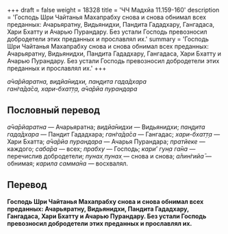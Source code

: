 +++
draft = false
weight = 18328
title = 'ЧЧ Мадхйа 11.159-160'
description = 'Господь Шри Чайтанья Махапрабху снова и снова обнимал всех преданных: Ачарьяратну, Видьянидхи, Пандита Гададхару, Гангадаса, Хари Бхатту и Ачарью Пурандару. Без устали Господь превозносил добродетели этих преданных и прославлял их.'
summary = 'Господь Шри Чайтанья Махапрабху снова и снова обнимал всех преданных: Ачарьяратну, Видьянидхи, Пандита Гададхару, Гангадаса, Хари Бхатту и Ачарью Пурандару. Без устали Господь превозносил добродетели этих преданных и прославлял их.'
+++

_а̄ча̄рйаратна, видйа̄нидхи, пан̣д̣ита гада̄дхара  
ган̇га̄да̄са, хари-бхат̣т̣а, а̄ча̄рйа пурандара_

## Пословный перевод

_а̄ча̄рйаратна_ — Ачарьяратна; _видйа̄нидхи_ — Видьянидхи; _пан̣д̣ита_ _гада̄дхара_ — Пандит Гададхара; _ган̇га̄да̄са_ — Гангадас; _хари_\-_бхат̣т̣а_ — Хари Бхатта; _а̄ча̄рйа_ _пурандара_ — Ачарья Пурандара; _пратйеке_ — каждого; _саба̄ра_ — всех; _прабху_ — Господь; _кари’_ _гун̣а_ _га̄на_ — перечислив добродетели; _пунах̣_ _пунах̣_ — снова и снова; _а̄лин̇гийа̄_ — обнимая; _карила_ _самма̄на_ — восхвалял.

## Перевод

**Господь Шри Чайтанья Махапрабху снова и снова обнимал всех преданных: Ачарьяратну, Видьянидхи, Пандита Гададхару, Гангадаса, Хари Бхатту и Ачарью Пурандару. Без устали Господь превозносил добродетели этих преданных и прославлял их.**
